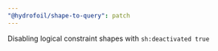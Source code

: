 ```yaml
---
"@hydrofoil/shape-to-query": patch
---
```


Disabling logical constraint shapes with `sh:deactivated true`
